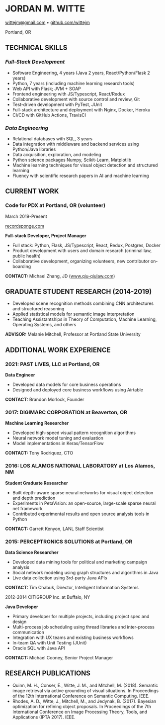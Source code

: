 # JORDAN M. WITTE
wittejm@gmail.com • [github.com/wittejm](github.com/wittejm)

Portland, OR

## TECHNICAL SKILLS
### *Full-Stack Development*
 * Software Engineering, 4 years (Java 2 years, React/Python/Flask 2 years)
 * Python, 7 years (including machine learning research tools)
 * Web API with Flask; JVM + SOAP
 * Frontend engineering with JS/Typescript, React/Redux
 * Collaborative development with source control and review, Git
 * Test-driven development with PyTest, JUnit
 * Full-stack architecture and deployment with Nginx, Docker, Heroku
 * CI/CD with GitHub Actions, TravisCI

### *Data Engineering*
 * Relational databases with SQL, 3 years
 * Data integration with middleware and backend services using Python/Java libraries
 * Data acquisition, exploration, and modeling
 * Python science packages Numpy, Scikit-Learn, Matplotlib
 * Machine learning techniques for visual object detection and structured learning
 * Fluency with scientific research papers in AI and machine learning

## CURRENT WORK
### Code for PDX at Portland, OR (volunteer)
March 2019-Present

[recordsponge.com](recordsponge.com)

**Full-stack Developer, Project Manager**
 * Full stack: Python, Flask, JS/Typescript, React, Redux, Postgres, Docker
 * Product development with users and domain research (criminal law, public health)
 * Collaborative development, organizing volunteers, new contributor on-boarding

**CONTACT:** Michael Zhang, JD (www.qiu-qiulaw.com)

## GRADUATE STUDENT RESEARCH (2014-2019)
 * Developed scene recognition methods combining CNN architectures and structured reasoning
 * Applied statistical models for semantic image interpretation
 * Teaching Assistantships in Theory of Computation, Machine Learning, Operating Systems, and others

**ADVISOR:** Melanie Mitchell, Professor at Portland State University

## ADDITIONAL WORK EXPERIENCE

### 2021:	PAST LIVES, LLC at Portland, OR
**Data Engineer**

 * Developed data models for core business operations
 * Designed and deployed core business workflows using Airtable
    
**CONTACT:** Brandon Morlock, Founder

### 2017:	DIGIMARC CORPORATION at Beaverton, OR

**Machine Learning Researcher**

 * Developed high-speed visual pattern recognition algorithms  
 * Neural network model tuning and evaluation
 * Model implementations in Keras/TensorFlow
    
**CONTACT:** Tony Rodriquez, CTO

### 2016:	LOS ALAMOS NATIONAL LABORATORY at Los Alamos, NM

**Student Graduate Researcher**

 * Built depth-aware sparse neural networks for visual object detection and depth prediction
 * Experiments in PetaVision: an open-source, large-scale sparse neural net framework
 * Contributed experimental results and open source analysis tools in Python 
    
**CONTACT:** Garrett Kenyon, LANL Staff Scientist

### 2015:	PERCEPTRONICS SOLUTIONS at Portland, OR

**Data Science Researcher**
 * Developed data mining tools for political and marketing campaign analysis
 * Social network modeling using graph structures and algorithms in Java
 * Live data collection using 3rd-party Java APIs
    
**CONTACT:** Tim Chabuk, Director, Intelligent Information Systems

2012-2014	CITIGROUP Inc. at Buffalo, NY

**Java Developer** 

 * Primary developer for multiple projects, including project spec and design
 * Multi-process job scheduling using thread libraries and inter-process communication
 * Integration with UX teams and existing business workflows
 * In-team QA with Unit Testing (JUnit) 
 * Oracle SQL with Java API

**CONTACT:** Michael Cooney, Senior Project Manager

## RESEARCH PUBLICATIONS
 * Quinn, M. H., Conser, E., Witte, J. M., and Mitchell, M. (2018). Semantic image retrieval via active grounding of visual situations. In Proceedings of the 12th International Conference on Semantic Computing. IEEE.
 * Rhodes, A. D., Witte, J., Mitchell, M., and Jedynak, B. (2017). Bayesian optimization for refining object proposals. In Proceedings of the 7th International Conference on Image Processing Theory, Tools, and Applications (IPTA 2017). IEEE. 
